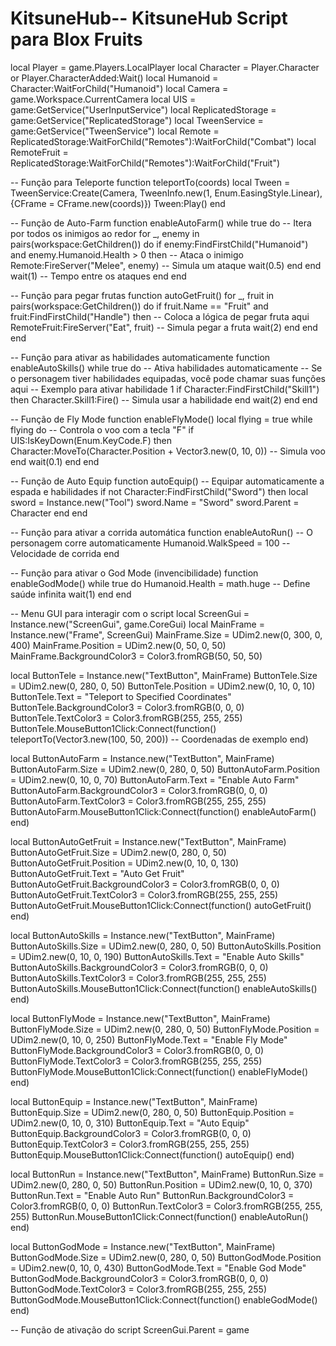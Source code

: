 # KitsuneHub-- KitsuneHub Script para Blox Fruits

local Player = game.Players.LocalPlayer
local Character = Player.Character or Player.CharacterAdded:Wait()
local Humanoid = Character:WaitForChild("Humanoid")
local Camera = game.Workspace.CurrentCamera
local UIS = game:GetService("UserInputService")
local ReplicatedStorage = game:GetService("ReplicatedStorage")
local TweenService = game:GetService("TweenService")
local Remote = ReplicatedStorage:WaitForChild("Remotes"):WaitForChild("Combat")
local RemoteFruit = ReplicatedStorage:WaitForChild("Remotes"):WaitForChild("Fruit")

-- Função para Teleporte
function teleportTo(coords)
    local Tween = TweenService:Create(Camera, TweenInfo.new(1, Enum.EasingStyle.Linear), {CFrame = CFrame.new(coords)})
    Tween:Play()
end

-- Função de Auto-Farm
function enableAutoFarm()
    while true do
        -- Itera por todos os inimigos ao redor
        for _, enemy in pairs(workspace:GetChildren()) do
            if enemy:FindFirstChild("Humanoid") and enemy.Humanoid.Health > 0 then
                -- Ataca o inimigo
                Remote:FireServer("Melee", enemy)  -- Simula um ataque
                wait(0.5)
            end
        end
        wait(1)  -- Tempo entre os ataques
    end
end

-- Função para pegar frutas
function autoGetFruit()
    for _, fruit in pairs(workspace:GetChildren()) do
        if fruit.Name == "Fruit" and fruit:FindFirstChild("Handle") then
            -- Coloca a lógica de pegar fruta aqui
            RemoteFruit:FireServer("Eat", fruit)  -- Simula pegar a fruta
            wait(2)
        end
    end
end

-- Função para ativar as habilidades automaticamente
function enableAutoSkills()
    while true do
        -- Ativa habilidades automaticamente
        -- Se o personagem tiver habilidades equipadas, você pode chamar suas funções aqui
        -- Exemplo para ativar habilidade 1
        if Character:FindFirstChild("Skill1") then
            Character.Skill1:Fire()  -- Simula usar a habilidade
        end
        wait(2)
    end
end

-- Função de Fly Mode
function enableFlyMode()
    local flying = true
    while flying do
        -- Controla o voo com a tecla "F"
        if UIS:IsKeyDown(Enum.KeyCode.F) then
            Character:MoveTo(Character.Position + Vector3.new(0, 10, 0))  -- Simula voo
        end
        wait(0.1)
    end
end

-- Função de Auto Equip
function autoEquip()
    -- Equipar automaticamente a espada e habilidades
    if not Character:FindFirstChild("Sword") then
        local sword = Instance.new("Tool")
        sword.Name = "Sword"
        sword.Parent = Character
    end
end

-- Função para ativar a corrida automática
function enableAutoRun()
    -- O personagem corre automaticamente
    Humanoid.WalkSpeed = 100  -- Velocidade de corrida
end

-- Função para ativar o God Mode (invencibilidade)
function enableGodMode()
    while true do
        Humanoid.Health = math.huge  -- Define saúde infinita
        wait(1)
    end
end

-- Menu GUI para interagir com o script
local ScreenGui = Instance.new("ScreenGui", game.CoreGui)
local MainFrame = Instance.new("Frame", ScreenGui)
MainFrame.Size = UDim2.new(0, 300, 0, 400)
MainFrame.Position = UDim2.new(0, 50, 0, 50)
MainFrame.BackgroundColor3 = Color3.fromRGB(50, 50, 50)

local ButtonTele = Instance.new("TextButton", MainFrame)
ButtonTele.Size = UDim2.new(0, 280, 0, 50)
ButtonTele.Position = UDim2.new(0, 10, 0, 10)
ButtonTele.Text = "Teleport to Specified Coordinates"
ButtonTele.BackgroundColor3 = Color3.fromRGB(0, 0, 0)
ButtonTele.TextColor3 = Color3.fromRGB(255, 255, 255)
ButtonTele.MouseButton1Click:Connect(function()
    teleportTo(Vector3.new(100, 50, 200))  -- Coordenadas de exemplo
end)

local ButtonAutoFarm = Instance.new("TextButton", MainFrame)
ButtonAutoFarm.Size = UDim2.new(0, 280, 0, 50)
ButtonAutoFarm.Position = UDim2.new(0, 10, 0, 70)
ButtonAutoFarm.Text = "Enable Auto Farm"
ButtonAutoFarm.BackgroundColor3 = Color3.fromRGB(0, 0, 0)
ButtonAutoFarm.TextColor3 = Color3.fromRGB(255, 255, 255)
ButtonAutoFarm.MouseButton1Click:Connect(function()
    enableAutoFarm()
end)

local ButtonAutoGetFruit = Instance.new("TextButton", MainFrame)
ButtonAutoGetFruit.Size = UDim2.new(0, 280, 0, 50)
ButtonAutoGetFruit.Position = UDim2.new(0, 10, 0, 130)
ButtonAutoGetFruit.Text = "Auto Get Fruit"
ButtonAutoGetFruit.BackgroundColor3 = Color3.fromRGB(0, 0, 0)
ButtonAutoGetFruit.TextColor3 = Color3.fromRGB(255, 255, 255)
ButtonAutoGetFruit.MouseButton1Click:Connect(function()
    autoGetFruit()
end)

local ButtonAutoSkills = Instance.new("TextButton", MainFrame)
ButtonAutoSkills.Size = UDim2.new(0, 280, 0, 50)
ButtonAutoSkills.Position = UDim2.new(0, 10, 0, 190)
ButtonAutoSkills.Text = "Enable Auto Skills"
ButtonAutoSkills.BackgroundColor3 = Color3.fromRGB(0, 0, 0)
ButtonAutoSkills.TextColor3 = Color3.fromRGB(255, 255, 255)
ButtonAutoSkills.MouseButton1Click:Connect(function()
    enableAutoSkills()
end)

local ButtonFlyMode = Instance.new("TextButton", MainFrame)
ButtonFlyMode.Size = UDim2.new(0, 280, 0, 50)
ButtonFlyMode.Position = UDim2.new(0, 10, 0, 250)
ButtonFlyMode.Text = "Enable Fly Mode"
ButtonFlyMode.BackgroundColor3 = Color3.fromRGB(0, 0, 0)
ButtonFlyMode.TextColor3 = Color3.fromRGB(255, 255, 255)
ButtonFlyMode.MouseButton1Click:Connect(function()
    enableFlyMode()
end)

local ButtonEquip = Instance.new("TextButton", MainFrame)
ButtonEquip.Size = UDim2.new(0, 280, 0, 50)
ButtonEquip.Position = UDim2.new(0, 10, 0, 310)
ButtonEquip.Text = "Auto Equip"
ButtonEquip.BackgroundColor3 = Color3.fromRGB(0, 0, 0)
ButtonEquip.TextColor3 = Color3.fromRGB(255, 255, 255)
ButtonEquip.MouseButton1Click:Connect(function()
    autoEquip()
end)

local ButtonRun = Instance.new("TextButton", MainFrame)
ButtonRun.Size = UDim2.new(0, 280, 0, 50)
ButtonRun.Position = UDim2.new(0, 10, 0, 370)
ButtonRun.Text = "Enable Auto Run"
ButtonRun.BackgroundColor3 = Color3.fromRGB(0, 0, 0)
ButtonRun.TextColor3 = Color3.fromRGB(255, 255, 255)
ButtonRun.MouseButton1Click:Connect(function()
    enableAutoRun()
end)

local ButtonGodMode = Instance.new("TextButton", MainFrame)
ButtonGodMode.Size = UDim2.new(0, 280, 0, 50)
ButtonGodMode.Position = UDim2.new(0, 10, 0, 430)
ButtonGodMode.Text = "Enable God Mode"
ButtonGodMode.BackgroundColor3 = Color3.fromRGB(0, 0, 0)
ButtonGodMode.TextColor3 = Color3.fromRGB(255, 255, 255)
ButtonGodMode.MouseButton1Click:Connect(function()
    enableGodMode()
end)

-- Função de ativação do script
ScreenGui.Parent = game
